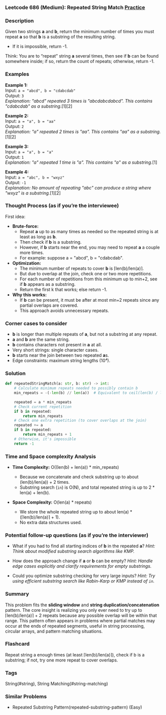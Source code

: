 ### Leetcode 686 (Medium): Repeated String Match [Practice](https://leetcode.com/problems/repeated-string-match)

### Description  
Given two strings **a** and **b**, return the minimum number of times you must repeat **a** so that **b** is a substring of the resulting string.
- If it is impossible, return -1.

Think: You are to “repeat” string **a** several times, then see if **b** can be found somewhere inside; if so, return the count of repeats; otherwise, return -1.

### Examples  

**Example 1:**  
Input: `a = "abcd", b = "cdabcdab"`  
Output: `3`  
*Explanation: "abcd" repeated 3 times is "abcdabcdabcd". This contains "cdabcdab" as a substring.*[1][2]

**Example 2:**  
Input: `a = "a", b = "aa"`  
Output: `2`  
*Explanation: "a" repeated 2 times is "aa". This contains "aa" as a substring.*[1][2]

**Example 3:**  
Input: `a = "a", b = "a"`  
Output: `1`  
*Explanation: "a" repeated 1 time is "a". This contains "a" as a substring.*[1]

**Example 4:**  
Input: `a = "abc", b = "wxyz"`  
Output: `-1`  
*Explanation: No amount of repeating "abc" can produce a string where "wxyz" is a substring.*[1][2]

### Thought Process (as if you’re the interviewee)  
First idea:  
- **Brute-force:**  
    - Repeat **a** up to as many times as needed so the repeated string is at least as long as **b**.
    - Then check if **b** is a substring.
    - However, if **b** starts near the end, you may need to repeat **a** a couple more times.  
    - For example: suppose a = "abcd", b = "cdabcdab".
- **Optimization:**
    - The minimum number of repeats to cover **b** is ⌈len(b)/len(a)⌉.
    - But due to overlap at the join, check one or two more repetitions.
    - For each number of repetitions from this minimum up to min+2, see if **b** appears as a substring.
    - Return the first k that works; else return -1.  
- **Why this works:**  
    - If **b** can be present, it must be after at most min+2 repeats since any partial overlaps are covered.
    - This approach avoids unnecessary repeats.

### Corner cases to consider  
- **b** is longer than multiple repeats of **a**, but not a substring at any repeat.
- **a** and **b** are the same string.
- **b** contains characters not present in **a** at all.
- Very short strings: single character cases.
- **b** starts near the join between two repeated **a**s.
- Edge constraints: maximum string lengths (10⁴).

### Solution

```python
def repeatedStringMatch(a: str, b: str) -> int:
    # Calculate minimum repeats needed to possibly contain b
    min_repeats = -(-len(b) // len(a))  # Equivalent to ceil(len(b) / len(a))
    
    repeated = a * min_repeats
    # Check current repetition
    if b in repeated:
        return min_repeats
    # Check one extra repetition (to cover overlaps at the join)
    repeated += a
    if b in repeated:
        return min_repeats + 1
    # Otherwise, it's impossible
    return -1
```

### Time and Space complexity Analysis  

- **Time Complexity:** O((len(b) + len(a)) \* min_repeats)  
  - Because we concatenate and check substring up to about (len(b)/len(a)) + 2 times.
  - Substring search (`in`) is O(N), and total repeated string is up to 2 \* len(a) + len(b).

- **Space Complexity:** O(len(a) \* repeats)  
  - We store the whole repeated string up to about len(a) \* (⌈len(b)/len(a)⌉ + 1).
  - No extra data structures used.

### Potential follow-up questions (as if you’re the interviewer)  

- What if you had to find all starting indices of **b** in the repeated **a**?
  *Hint: Think about modified substring search algorithms like KMP.*

- How does the approach change if **a** or **b** can be empty?
  *Hint: Handle edge cases explicitly and clarify requirements for empty substrings.*

- Could you optimize substring checking for very large inputs?
  *Hint: Try using efficient substring search like Rabin-Karp or KMP instead of `in`.*

### Summary
This problem fits the **sliding window** and **string duplication/concatenation** pattern. The core insight is realizing you only ever need to try up to ⌈len(b)/len(a)⌉ + 2 repeats because any possible overlap will be within that range. This pattern often appears in problems where partial matches may occur at the ends of repeated segments, useful in string processing, circular arrays, and pattern matching situations.


### Flashcard
Repeat string a enough times (at least ⌈len(b)/len(a)⌉), check if b is a substring; if not, try one more repeat to cover overlaps.

### Tags
String(#string), String Matching(#string-matching)

### Similar Problems
- Repeated Substring Pattern(repeated-substring-pattern) (Easy)